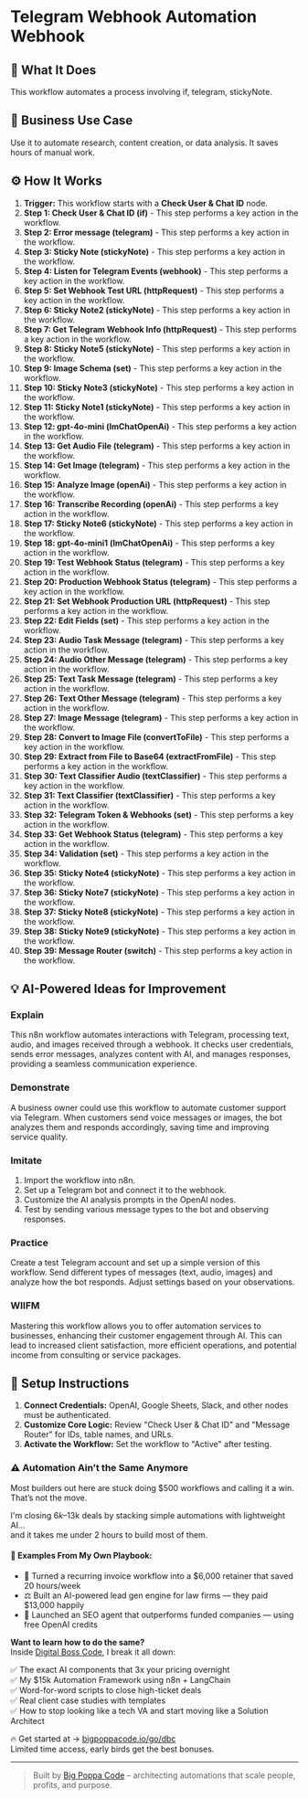 # Telegram Webhook Automation Webhook

## 🚀 What It Does
This workflow automates a process involving if, telegram, stickyNote.

## 💼 Business Use Case
Use it to automate research, content creation, or data analysis. It saves hours of manual work.

## ⚙️ How It Works
1.  **Trigger:** This workflow starts with a **Check User & Chat ID** node.
2. **Step 1: Check User & Chat ID (if)** - This step performs a key action in the workflow.
3. **Step 2: Error message (telegram)** - This step performs a key action in the workflow.
4. **Step 3: Sticky Note (stickyNote)** - This step performs a key action in the workflow.
5. **Step 4: Listen for Telegram Events (webhook)** - This step performs a key action in the workflow.
6. **Step 5: Set Webhook Test URL (httpRequest)** - This step performs a key action in the workflow.
7. **Step 6: Sticky Note2 (stickyNote)** - This step performs a key action in the workflow.
8. **Step 7: Get Telegram Webhook Info (httpRequest)** - This step performs a key action in the workflow.
9. **Step 8: Sticky Note5 (stickyNote)** - This step performs a key action in the workflow.
10. **Step 9: Image Schema (set)** - This step performs a key action in the workflow.
11. **Step 10: Sticky Note3 (stickyNote)** - This step performs a key action in the workflow.
12. **Step 11: Sticky Note1 (stickyNote)** - This step performs a key action in the workflow.
13. **Step 12: gpt-4o-mini (lmChatOpenAi)** - This step performs a key action in the workflow.
14. **Step 13: Get Audio File (telegram)** - This step performs a key action in the workflow.
15. **Step 14: Get Image (telegram)** - This step performs a key action in the workflow.
16. **Step 15: Analyze Image (openAi)** - This step performs a key action in the workflow.
17. **Step 16: Transcribe Recording (openAi)** - This step performs a key action in the workflow.
18. **Step 17: Sticky Note6 (stickyNote)** - This step performs a key action in the workflow.
19. **Step 18: gpt-4o-mini1 (lmChatOpenAi)** - This step performs a key action in the workflow.
20. **Step 19: Test Webhook Status (telegram)** - This step performs a key action in the workflow.
21. **Step 20: Production Webhook Status (telegram)** - This step performs a key action in the workflow.
22. **Step 21: Set Webhook Production URL (httpRequest)** - This step performs a key action in the workflow.
23. **Step 22: Edit Fields (set)** - This step performs a key action in the workflow.
24. **Step 23: Audio Task Message (telegram)** - This step performs a key action in the workflow.
25. **Step 24: Audio Other Message (telegram)** - This step performs a key action in the workflow.
26. **Step 25: Text Task Message (telegram)** - This step performs a key action in the workflow.
27. **Step 26: Text Other Message (telegram)** - This step performs a key action in the workflow.
28. **Step 27: Image Message (telegram)** - This step performs a key action in the workflow.
29. **Step 28: Convert to Image File (convertToFile)** - This step performs a key action in the workflow.
30. **Step 29: Extract from File to Base64 (extractFromFile)** - This step performs a key action in the workflow.
31. **Step 30: Text Classifier Audio (textClassifier)** - This step performs a key action in the workflow.
32. **Step 31: Text Classifier (textClassifier)** - This step performs a key action in the workflow.
33. **Step 32: Telegram Token & Webhooks (set)** - This step performs a key action in the workflow.
34. **Step 33: Get Webhook Status (telegram)** - This step performs a key action in the workflow.
35. **Step 34: Validation (set)** - This step performs a key action in the workflow.
36. **Step 35: Sticky Note4 (stickyNote)** - This step performs a key action in the workflow.
37. **Step 36: Sticky Note7 (stickyNote)** - This step performs a key action in the workflow.
38. **Step 37: Sticky Note8 (stickyNote)** - This step performs a key action in the workflow.
39. **Step 38: Sticky Note9 (stickyNote)** - This step performs a key action in the workflow.
40. **Step 39: Message Router (switch)** - This step performs a key action in the workflow.

## 💡 AI-Powered Ideas for Improvement
### Explain
This n8n workflow automates interactions with Telegram, processing text, audio, and images received through a webhook. It checks user credentials, sends error messages, analyzes content with AI, and manages responses, providing a seamless communication experience.

### Demonstrate
A business owner could use this workflow to automate customer support via Telegram. When customers send voice messages or images, the bot analyzes them and responds accordingly, saving time and improving service quality.

### Imitate
1. Import the workflow into n8n.
2. Set up a Telegram bot and connect it to the webhook.
3. Customize the AI analysis prompts in the OpenAI nodes.
4. Test by sending various message types to the bot and observing responses.

### Practice
Create a test Telegram account and set up a simple version of this workflow. Send different types of messages (text, audio, images) and analyze how the bot responds. Adjust settings based on your observations.

### WIIFM
Mastering this workflow allows you to offer automation services to businesses, enhancing their customer engagement through AI. This can lead to increased client satisfaction, more efficient operations, and potential income from consulting or service packages.

## 🔧 Setup Instructions
1. **Connect Credentials:** OpenAI, Google Sheets, Slack, and other nodes must be authenticated.
2. **Customize Core Logic:** Review "Check User & Chat ID" and "Message Router" for IDs, table names, and URLs.
3. **Activate the Workflow:** Set the workflow to "Active" after testing.

### ⚠️ Automation Ain’t the Same Anymore

Most builders out here are stuck doing $500 workflows and calling it a win.  
That’s not the move.  

I'm closing $6k–$13k deals by stacking simple automations with lightweight AI...  
and it takes me under 2 hours to build most of them.

#### 🧠 Examples From My Own Playbook:
- 🔁 Turned a recurring invoice workflow into a $6,000 retainer that saved 20 hours/week  
- ⚖️ Built an AI-powered lead gen engine for law firms — they paid $13,000 happily  
- 🚀 Launched an SEO agent that outperforms funded companies — using free OpenAI credits  

**Want to learn how to do the same?**  
Inside [Digital Boss Code](https://bigpoppacode.io/go/dbc), I break it all down:

✅ The exact AI components that 3x your pricing overnight  
✅ My $15k Automation Framework using n8n + LangChain  
✅ Word-for-word scripts to close high-ticket deals  
✅ Real client case studies with templates  
✅ How to stop looking like a tech VA and start moving like a Solution Architect  

🔥 Get started at → [bigpoppacode.io/go/dbc](https://bigpoppacode.io/go/dbc)  
Limited time access, early birds get the best bonuses.

---
> Built by [Big Poppa Code](https://bigpoppacode.io) – architecting automations that scale people, profits, and purpose.
